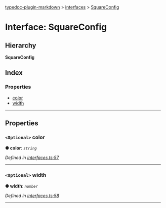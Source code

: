[typedoc-plugin-markdown](../README.md) > [interfaces](../modules/interfaces.md) > [SquareConfig](../interfaces/interfaces.squareconfig.md)

# Interface: SquareConfig

## Hierarchy

**SquareConfig**

## Index

### Properties

* [color](interfaces.squareconfig.md#markdown-header-Optional-color)
* [width](interfaces.squareconfig.md#markdown-header-Optional-width)

---

## Properties

### `<Optional>` color

**● color**: *`string`*

*Defined in [interfaces.ts:57](https://bitbucket.org/owner/repository_name/src/master/interfaces.ts?fileviewer&amp;#x3D;file-view-default#interfaces.ts-57)*

___

### `<Optional>` width

**● width**: *`number`*

*Defined in [interfaces.ts:58](https://bitbucket.org/owner/repository_name/src/master/interfaces.ts?fileviewer&amp;#x3D;file-view-default#interfaces.ts-58)*

___

